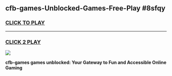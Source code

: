 
## cfb-games-Unblocked-Games-Free-Play #8sfqy
<h3>
<a href="https://us.freeplayer.one?title=cfb-games&ref=9M">CLICK TO PLAY</a></h3>
<hr>

<h3>
<a href="https://us.freeplayer.one?title=cfb-games&ref=9M">CLICK 2 PLAY</a>
  
</h3>

<a href="https://us.freeplayer.one?title=cfb-games&ref=9M"><img src="https://clearcache.store/games.png"></a>


**cfb-games games unblocked: Your Gateway to Fun and Accessible Online Gaming**
